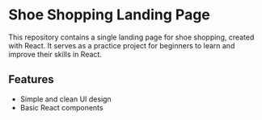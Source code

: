 # Shoe Shopping Landing Page

This repository contains a single landing page for shoe shopping, created with React. It serves as a practice project for beginners to learn and improve their skills in React.

## Features

- Simple and clean UI design
- Basic React components
